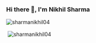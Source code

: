 ### Hi there 👋, I'm Nikhil Sharma

<p align="left"> <img src="https://komarev.com/ghpvc/?username=sharmanikhil04&label=Profile%20views&color=0e75b6&style=flat" alt="sharmanikhil04" /> </p>

<p>&nbsp;<img align="center" src="https://github-readme-stats.vercel.app/api?username=sharmanikhil04&show_icons=true&locale=en" alt="sharmanikhil04" /></p>


<!--
**sharmanikhil04/sharmanikhil04** is a ✨ _special_ ✨ repository because its `README.md` (this file) appears on your GitHub profile.

Here are some ideas to get you started:

- 🔭 I’m currently working on ...
- 🌱 I’m currently learning ...
- 👯 I’m looking to collaborate on ...
- 🤔 I’m looking for help with ...
- 💬 Ask me about ...
- 📫 How to reach me: ...
- 😄 Pronouns: ...
- ⚡ Fun fact: ...
-->

